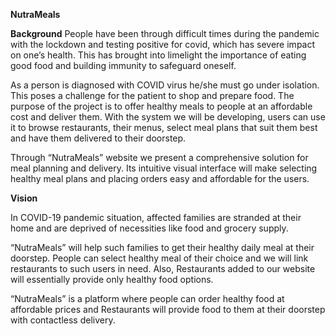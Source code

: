 **NutraMeals**

**Background**
People have been through difficult times during the pandemic with the lockdown and testing positive for covid, which has severe impact on one’s health. This has brought into limelight the importance of eating good food and building immunity to safeguard oneself.

As a person is diagnosed with COVID virus he/she must go under isolation. This poses a challenge for the patient to shop and prepare food. The purpose of the project is to offer healthy meals to people at an affordable cost and deliver them. With the system we will be developing, users can use it to browse restaurants, their menus, select meal plans that suit them best and have them delivered to their doorstep.

Through “NutraMeals” website we present a comprehensive solution for meal planning and delivery. Its intuitive visual interface will make selecting healthy meal plans and placing orders easy and affordable for the users.

**Vision**

In COVID-19 pandemic situation, affected families are stranded at their home and are deprived of necessities like food and grocery supply.

“NutraMeals” will help such families to get their healthy daily meal at their doorstep. People can select healthy meal of their choice and we will link restaurants to such users in need. Also, Restaurants added to our website will essentially provide only healthy food options.

“NutraMeals” is a platform where people can order healthy food at affordable prices and Restaurants will provide food to them at their doorstep with contactless delivery.
